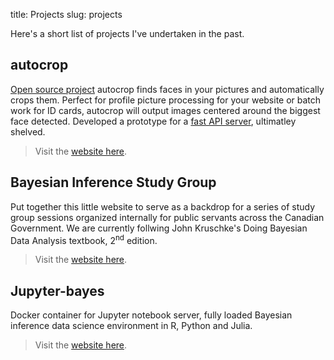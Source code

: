 title: Projects
slug: projects

Here's a short list of projects I've undertaken in the past.

## autocrop
[Open source project](https://leblancfg.com/autocrop) autocrop finds faces in your pictures and automatically crops them. Perfect for profile picture processing for your website or batch work for ID cards, autocrop will output images centered around the biggest face detected. Developed a prototype for a [fast API server](https://github.com/leblancfg/test_fastapi), ultimatley shelved. 

>Visit the [website here](https://leblancfg.com/autocrop).

## Bayesian Inference Study Group
Put together this little website to serve as a backdrop for a series of study group sessions organized internally for public servants across the Canadian Government. We are currently follwing John Kruschke's Doing Bayesian Data Analysis textbook, 2<sup>nd</sup> edition.

>Visit the [website here](https://bayes.leblancfg.com).

## Jupyter-bayes
Docker container for Jupyter notebook server, fully loaded Bayesian inference data science environment in R, Python and Julia.

>Visit the [website here](https://leblancfg.com/jupyter-bayes/).

